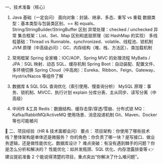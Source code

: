 一、技术准备（核心）
1. Java 基础（一定会问）
面向对象：封装、继承、多态、重写 vs 重载
数据类型：基本类型与包装类区别、== 和 equals、String/StringBuilder/StringBuffer 区别
异常处理：checked / unchecked 异常
集合框架：List、Set、Map 区别和底层原理（如 HashMap 的实现）
多线程基础：Thread vs Runnable、synchronized、volatile、线程池、锁机制
JVM 原理（中高级必问）：GC、内存结构（堆、栈、方法区）、类加载机制

2. 常用框架
Spring 全家桶：IOC/AOP、Spring MVC 的处理流程
MyBatis / JPA：SQL 映射、动态 SQL、缓存机制
Spring Boot：自动装配、配置文件、多环境切换
Spring Cloud（中高岗）：Eureka、Ribbon、Feign、Gateway、Hystrix/Nacos 等组件了解

3. 数据库 & SQL
SQL 查询优化（索引使用、慢查询分析）
MySQL 原理：事务、锁机制、MVCC、执行计划 explain
分库分表、主从同步、读写分离（中高级）

4. 中间件 &工具
Redis：数据结构、缓存击穿/穿透/雪崩、分布式锁
MQ：Kafka/RabbitMQ/ActiveMQ 使用场景、消息投递机制
Git、Maven、Docker 等也可能被问


🚀 二、项目经验（HR & 技术面都会问）
要点：
项目架构：你使用了哪些技术栈？整体架构是单体还是微服务？
你的角色：你负责了哪一块？是写接口、做业务逻辑，还是做性能优化、数据库设计？
难点突破：有没有遇到棘手的问题？你是怎么分析和解决的？
性能优化：如并发瓶颈、SQL 优化、内存泄露排查等
👉 建议提前准备 2 个能说得清楚的项目，重点突出“你解决了什么难问题”。


